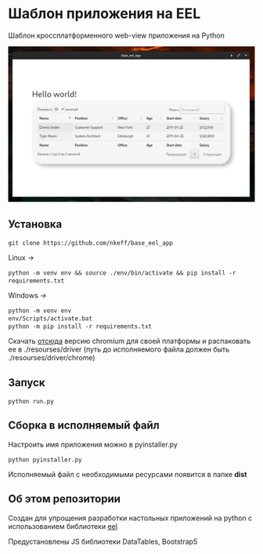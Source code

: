 # Шаблон приложения на EEL
Шаблон кроссплатформенного web-view приложения на Python

![](./screenshots/1.png)

## Установка
```
git clone https://github.com/nkeff/base_eel_app
```
Linux ->
```
python -m venv env && source ./env/bin/activate && pip install -r requirements.txt
```
Windows ->
```
python -m venv env
env/Scripts/activate.bat
python -m pip install -r requirements.txt
```
Скачать [отсюда](https://download-chromium.appspot.com/) версию chromium для своей платформы и распаковать ее в ./resourses/driver (путь до исполняемого файла должен быть ./resourses/driver/chrome)

## Запуск
```
python run.py
```

## Сборка в исполняемый файл
Настроить имя приложения можно в pyinstaller.py
```
python pyinstaller.py
```
Исполняемый файл с необходимыми ресурсами появится в папке **dist**

## Об этом репозитории
Создан для упрощения разработки настольных приложений на python с использованием библиотеки [eel](https://github.com/ChrisKnott/Eel)

Предустановлены JS библиотеки DataTables, Bootstrap5

